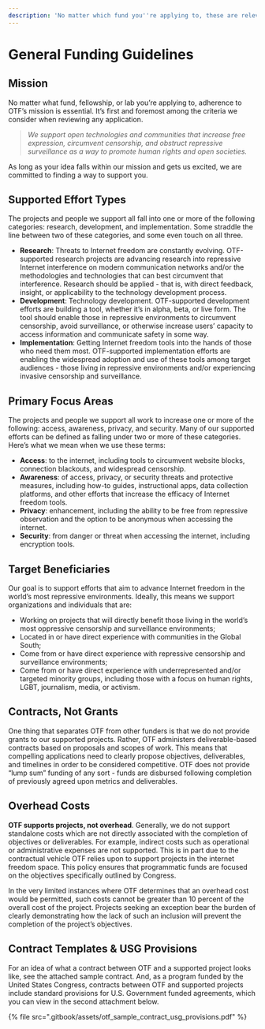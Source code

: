 ```yaml
---
description: 'No matter which fund you''re applying to, these are relevant'
---
```


# General Funding Guidelines

## Mission

No matter what fund, fellowship, or lab you’re applying to, adherence to OTF’s mission is essential. It’s first and foremost among the criteria we consider when reviewing any application.

> _We support open technologies and communities that increase free expression, circumvent censorship, and obstruct repressive surveillance as a way to promote human rights and open societies._

As long as your idea falls within our mission and gets us excited, we are committed to finding a way to support you.

## Supported Effort Types

The projects and people we support all fall into one or more of the following categories: research, development, and implementation. Some straddle the line between two of these categories, and some even touch on all three.

* **Research**: Threats to Internet freedom are constantly evolving. OTF-supported research projects are advancing research into repressive Internet interference on modern communication networks and/or the methodologies and technologies that can best circumvent that interference. Research should be applied - that is, with direct feedback, insight, or applicability to the technology development process.
* **Development**: Technology development. OTF-supported development efforts are building a tool, whether it’s in alpha, beta, or live form. The tool should enable those in repressive environments to circumvent censorship, avoid surveillance, or otherwise increase users’ capacity to access information and communicate safety in some way.
* **Implementation**: Getting Internet freedom tools into the hands of those who need them most. OTF-supported implementation efforts are enabling the widespread adoption and use of these tools among target audiences - those living in repressive environments and/or experiencing invasive censorship and surveillance.

## Primary Focus Areas 

The projects and people we support all work to increase one or more of the following: access, awareness, privacy, and security. Many of our supported efforts can be defined as falling under two or more of these categories. Here’s what we mean when we use these terms:

* **Access**: to the internet, including tools to circumvent website blocks, connection blackouts, and widespread censorship.
* **Awareness**: of access, privacy, or security threats and protective measures, including how-to guides, instructional apps, data collection platforms, and other efforts that increase the efficacy of Internet freedom tools.
* **Privacy**: enhancement, including the ability to be free from repressive observation and the option to be anonymous when accessing the internet.
* **Security**: from danger or threat when accessing the internet, including encryption tools.

## Target Beneficiaries 

Our goal is to support efforts that aim to advance Internet freedom in the world’s most repressive environments. Ideally, this means we support organizations and individuals that are:

* Working on projects that will directly benefit those living in the world’s most oppressive censorship and surveillance environments;
* Located in or have direct experience with communities in the Global South;
* Come from or have direct experience with repressive censorship and surveillance environments;
* Come from or have direct experience with underrepresented and/or targeted minority groups, including those with a focus on human rights, LGBT, journalism, media, or activism.

## Contracts, Not Grants

One thing that separates OTF from other funders is that we do not provide grants to our supported projects. Rather, OTF administers deliverable-based contracts based on proposals and scopes of work. This means that compelling applications need to clearly propose objectives, deliverables, and timelines in order to be considered competitive. OTF does not provide “lump sum” funding of any sort - funds are disbursed following completion of previously agreed upon metrics and deliverables.

## Overhead Costs

**OTF supports projects, not overhead**. Generally, we do not support standalone costs which are not directly associated with the completion of objectives or deliverables. For example, indirect costs such as operational or administrative expenses are not supported. This is in part due to the contractual vehicle OTF relies upon to support projects in the internet freedom space. This policy ensures that programmatic funds are focused on the objectives specifically outlined by Congress.

In the very limited instances where OTF determines that an overhead cost would be permitted, such costs cannot be greater than 10 percent of the overall cost of the project. Projects seeking an exception bear the burden of clearly demonstrating how the lack of such an inclusion will prevent the completion of the project’s objectives.

## Contract Templates & USG Provisions

For an idea of what a contract between OTF and a supported project looks like, see the attached sample contract. And, as a program funded by the United States Congress, contracts between OTF and supported projects include standard provisions for U.S. Government funded agreements, which you can view in the second attachment below.

{% file src=".gitbook/assets/otf\_sample\_contract\_usg\_provisions.pdf" %}

